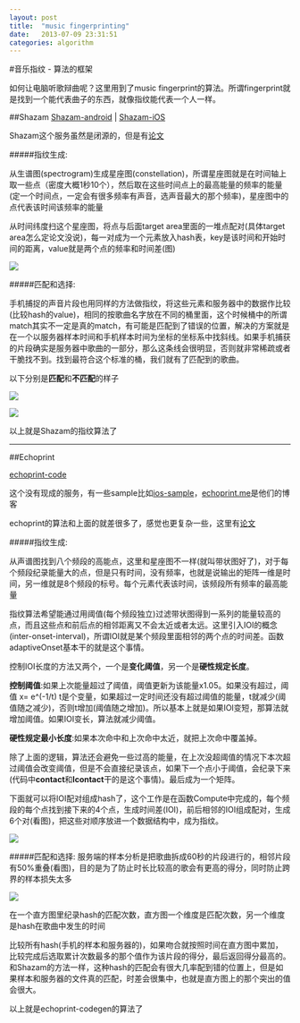 ```yaml
---
layout: post
title:  "music fingerprinting"
date:   2013-07-09 23:31:51
categories: algorithm
---
```


#音乐指纹 - 算法的框架

如何让电脑听歌辩曲呢？这里用到了music fingerprint的算法。所谓fingerprint就是找到一个能代表曲子的东西，就像指纹能代表一个人一样。

##Shazam
[Shazam-android][1] | [Shazam-iOS][2]

Shazam这个服务虽然是闭源的，但是有[论文][3]

#####指纹生成:

从生谱图(spectrogram)生成星座图(constellation)，所谓星座图就是在时间轴上取一些点（密度大概1秒10个），然后取在这些时间点上的最高能量的频率的能量(定一个时间点，一定会有很多频率有声音，选声音最大的那个频率)，星座图中的点代表该时间该频率的能量

从时间纬度扫这个星座图，将点与后面target area里面的一堆点配对(具体target area怎么定论文没说)，每一对成为一个元素放入hash表，key是该时间和开始时间的距离，value就是两个点的频率和时间差(图)

![][8]

#####匹配和选择:

手机捕捉的声音片段也用同样的方法做指纹，将这些元素和服务器中的数据作比较(比较hash的value)，相同的按歌曲名字放在不同的桶里面，这个时候桶中的所谓match其实不一定是真的match，有可能是匹配到了错误的位置，解决的方案就是在一个以服务器样本时间和手机样本时间为坐标的坐标系中找斜线。如果手机捕获的片段确实是服务器中歌曲的一部分，那么这条线会很明显，否则就非常稀疏或者干脆找不到。找到最符合这个标准的桶，我们就有了匹配到的歌曲。

以下分别是**匹配**和**不匹配**的样子

![][9]

![][10]

以上就是Shazam的指纹算法了
<hr />

##Echoprint

[echoprint-code][4]

这个没有现成的服务，有一些sample比如[ios-sample][5]，[echoprint.me][6]是他们的博客

echoprint的算法和上面的就差很多了，感觉也更复杂一些，这里有[论文][7]

#####指纹生成:

从声谱图找到八个频段的高能点，这里和星座图不一样(就叫带状图好了)，对于每个频段纪录能量大的点，但是只有时间，没有频率，也就是说输出的矩阵一维是时间，另一维就是8个频段的标号。每个元素代表该时间，该频段所有频率的最高能量

指纹算法希望能通过用阈值(每个频段独立)过滤带状图得到一系列的能量较高的点，而且这些点和前后点的相邻距离又不会太近或者太远。这里引入IOI的概念(inter-onset-interval)，所谓IOI就是某个频段里面相邻的两个点的时间差。函数adaptiveOnset基本干的就是这个事情。

控制IOI长度的方法又两个，一个是**变化阈值**，另一个是**硬性规定长度**。

**控制阈值**:如果上次能量超过了阈值，阈值更新为该能量x1.05。如果没有超过，阈值 x= e^(-1/t) t是个变量，如果超过一定时间还没有超过阈值的能量，t就减少(阈值随之减少)，否则t增加(阈值随之增加)。所以基本上就是如果IOI变短，那算法就增加阈值。如果IOI变长，算法就减少阈值。

**硬性规定最小长度**:如果本次命中和上次命中太近，就把上次命中覆盖掉。

除了上面的逻辑，算法还会避免一些过高的能量，在上次没超阈值的情况下本次超过阈值会改变阈值，但是不会直接纪录该点，如果下一个点小于阈值，会纪录下来(代码中**contact**和**lcontact**干的是这个事情)。最后成为一个矩阵。

下面就可以将IOI配对组成hash了，这个工作是在函数Compute中完成的，每个频段的每个点找到接下来的4个点，生成时间差(IOI)，前后相邻的IOI组成配对，生成6个对(看图)，把这些对顺序放进一个数据结构中，成为指纹。

![][11]

#####匹配和选择:
服务端的样本分析是把歌曲拆成60秒的片段进行的，相邻片段有50%重叠(看图)，目的是为了防止时长比较高的歌会有更高的得分，同时防止跨界的样本损失太多

![][12]

在一个直方图里纪录hash的匹配次数，直方图一个维度是匹配次数，另一个维度是hash在歌曲中发生的时间

比较所有hash(手机的样本和服务器的)，如果吻合就按照时间在直方图中累加，比较完成后选取累计次数最多的那个值作为该片段的得分，最后返回得分最高的。和Shazam的方法一样，这种hash的匹配会有很大几率配到错的位置上，但是如果样本和服务器的文件真的匹配，时差会很集中，也就是直方图上的那个突出的值会很大。

以上就是echoprint-codegen的算法了

[1]: https://play.google.com/store/apps/details?id=com.shazam.android&feature=search_result#?t=W251bGwsMSwxLDEsImNvbS5zaGF6YW0uYW5kcm9pZCJd
[2]: https://itunes.apple.com/cn/app/shazam/id284993459?l=en&mt=8
[3]: http://111.13.109.34:82/1Q2W3E4R5T6Y7U8I9O0P1Z2X3C4V5B/www.ee.columbia.edu/~dpwe/papers/Wang03-shazam.pdf
[4]: https://github.com/echonest/echoprint-codegen
[5]: https://github.com/echonest/echoprint-ios-sample
[6]: echoprint.me
[7]: http://ismir2011.ismir.net/latebreaking/LB-7.pdf
[8]: /static/images/music_fingerprint_1/hash.png
[9]: /static/images/music_fingerprint_1/match.png
[10]: /static/images/music_fingerprint_1/notmatch.png
[11]: /static/images/music_fingerprint_1/pairs.png
[12]: /static/images/music_fingerprint_1/windows.png

